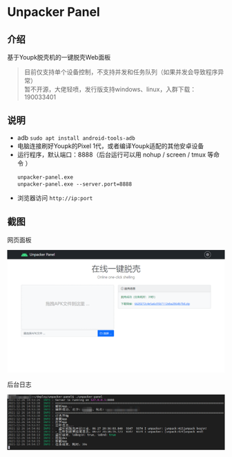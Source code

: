 # Unpacker Panel

## 介绍
基于Youpk脱壳机的一键脱壳Web面板

> 目前仅支持单个设备控制，不支持并发和任务队列（如果并发会导致程序异常）  
> 暂不开源，大佬轻喷，发行版支持windows、linux，入群下载：190033401

## 说明

- adb `sudo apt install android-tools-adb`
- 电脑连接刷好Youpk的Pixel 1代，或者编译Youpk适配的其他安卓设备
- 运行程序，默认端口：8888（后台运行可以用 nohup / screen / tmux 等命令 ）
    ```batch
    unpacker-panel.exe
    unpacker-panel.exe --server.port=8888
    ```
- 浏览器访问 `http://ip:port`

## 截图

网页面板

![light.png](./screenshot/light.png)

后台日志

![log.png](./screenshot/log.png)
